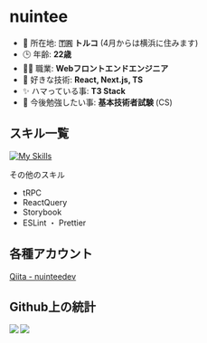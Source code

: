 # nuintee
- 🏡 所在地: **🇹🇷 トルコ** (4月からは横浜に住みます)
- 🕒 年齢: **22歳**
- 🧑‍💻 職業: **Webフロントエンドエンジニア**
- 🔧 好きな技術: **React, Next.js, TS**
- ✨ ハマっている事: **T3 Stack**
- 🌱 今後勉強したい事: **基本技術者試験** (CS)

<!--現在22歳の横浜在住WEBフロントエンドエンジニアです。 最近T3 Stackが好きです。 -->

## スキル一覧
[![My Skills](https://skillicons.dev/icons?i=js,ts,nodejs,react,next,prisma,html,css,tailwind,jest,docker,webpack)](https://skillicons.dev)

その他のスキル
- tRPC
- ReactQuery
- Storybook
- ESLint ・ Prettier

## 各種アカウント
[Qiita - nuinteedev](https://qiita.com/nuinteedev)

## Github上の統計

<a href="https://github.com/nuintee/github-readme-stats">
  <img align="left" src="https://github-readme-stats.vercel.app/api?username=nuintee" />
</a>
<a href="https://github.com/nuintee/github-readme-stats">
  <img align="left" src="https://github-readme-stats.vercel.app/api/top-langs/?username=nuintee" />
</a>
